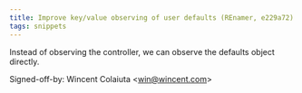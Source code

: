 ```yaml
---
title: Improve key/value observing of user defaults (REnamer, e229a72)
tags: snippets
---
```


Instead of observing the controller, we can observe the defaults object directly.

Signed-off-by: Wincent Colaiuta &lt;win@wincent.com&gt;
